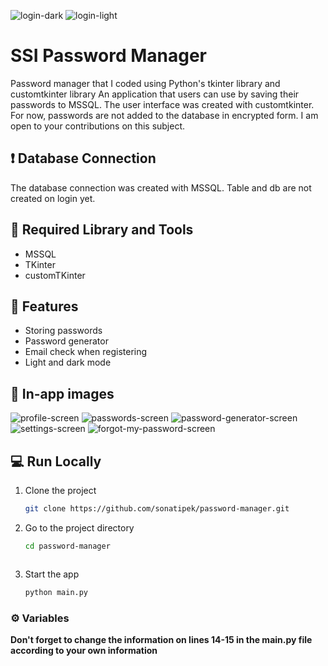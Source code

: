 ![login-dark](https://github.com/sonatipek/password-manager/assets/80075444/e315a8a9-db81-4a55-b25f-caff896eaea5)
![login-light](https://github.com/sonatipek/password-manager/assets/80075444/14de0203-6471-4403-ac2b-73a53fb21946)

# SSI Password Manager
Password manager that I coded using Python's tkinter library and customtkinter library
An application that users can use by saving their passwords to MSSQL. The user interface was created with customtkinter.
For now, passwords are not added to the database in encrypted form. I am open to your contributions on this subject.

## ❗ Database Connection
The database connection was created with MSSQL. Table and db are not created on login yet.

## 🔧 Required Library and Tools
- MSSQL
- TKinter
- customTKinter

## 🧵 Features
- Storing passwords
- Password generator
- Email check when registering
- Light and dark mode
  
## 🎨 In-app images
![profile-screen](https://github.com/sonatipek/password-manager/assets/80075444/fab44385-719a-4826-bca7-75a6f9c9c32c)
![passwords-screen](https://github.com/sonatipek/password-manager/assets/80075444/08f1d822-b62f-497c-9330-f64503ff4519)
![password-generator-screen](https://github.com/sonatipek/password-manager/assets/80075444/a42f79bf-d895-4144-b286-220f23bd9a6f)
![settings-screen](https://github.com/sonatipek/password-manager/assets/80075444/f282ab02-c51d-4928-beb5-2893401b46f1)
![forgot-my-password-screen](https://github.com/sonatipek/password-manager/assets/80075444/6d76b1d7-b908-4805-8748-a77a794d4dc3)

## 💻 Run Locally
1. Clone the project
   ```bash
   git clone https://github.com/sonatipek/password-manager.git
   ```

2. Go to the project directory
   ```bash
   cd password-manager
   ```
   ```
3. Start the app
   ```bash
   python main.py
   ```

### ⚙ Variables
**Don't forget to change the information on lines 14-15 in the main.py file according to your own information**
